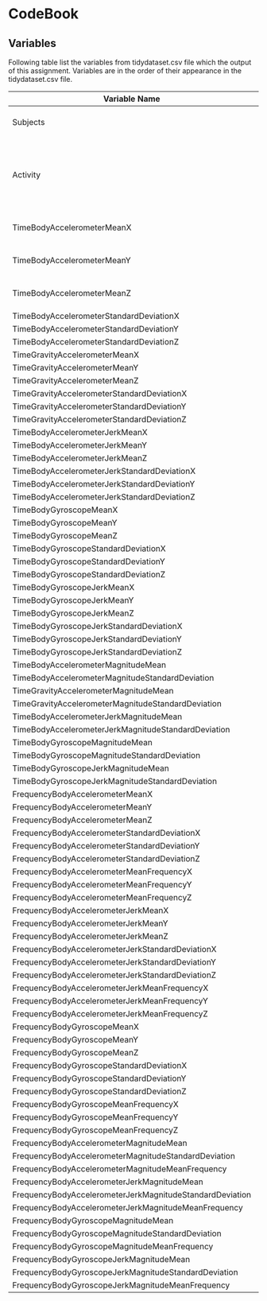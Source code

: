 # CodeBook

## Variables

Following table list the variables from tidydataset.csv file which the output of this assignment. Variables are in the order of their appearance in the tidydataset.csv file.

  Variable Name                                     | Type          | Description
  ----------------                                  | --------------|-------------
  Subjects                                          | int           | Id of the subjects participated in the study. Range is from 1 to 30
  Activity                                          | Factor        | The actual work which subject were asked to perform. LAYING, SITTING, STANDING, WALKING, WALKING_DOWNSTAIRS, WALKING_UPSTAIRS
  TimeBodyAccelerometerMeanX| num | Average body acceleraton in X direction - time dimension 
  TimeBodyAccelerometerMeanY| num | Average body acceleraton in Y direction - time dimension
  TimeBodyAccelerometerMeanZ| num | Average body acceleraton in Z direction - time dimension
  TimeBodyAccelerometerStandardDeviationX|
  TimeBodyAccelerometerStandardDeviationY|
  TimeBodyAccelerometerStandardDeviationZ|
  TimeGravityAccelerometerMeanX|
  TimeGravityAccelerometerMeanY|
  TimeGravityAccelerometerMeanZ|
  TimeGravityAccelerometerStandardDeviationX|
  TimeGravityAccelerometerStandardDeviationY|
  TimeGravityAccelerometerStandardDeviationZ|
  TimeBodyAccelerometerJerkMeanX|
  TimeBodyAccelerometerJerkMeanY|
  TimeBodyAccelerometerJerkMeanZ|
  TimeBodyAccelerometerJerkStandardDeviationX|
  TimeBodyAccelerometerJerkStandardDeviationY|
  TimeBodyAccelerometerJerkStandardDeviationZ|
  TimeBodyGyroscopeMeanX|
  TimeBodyGyroscopeMeanY|
  TimeBodyGyroscopeMeanZ|
  TimeBodyGyroscopeStandardDeviationX|
  TimeBodyGyroscopeStandardDeviationY|
  TimeBodyGyroscopeStandardDeviationZ|
  TimeBodyGyroscopeJerkMeanX|
  TimeBodyGyroscopeJerkMeanY|
  TimeBodyGyroscopeJerkMeanZ|
  TimeBodyGyroscopeJerkStandardDeviationX|
  TimeBodyGyroscopeJerkStandardDeviationY|
  TimeBodyGyroscopeJerkStandardDeviationZ|
  TimeBodyAccelerometerMagnitudeMean|
  TimeBodyAccelerometerMagnitudeStandardDeviation|
  TimeGravityAccelerometerMagnitudeMean|
  TimeGravityAccelerometerMagnitudeStandardDeviation|
  TimeBodyAccelerometerJerkMagnitudeMean|
  TimeBodyAccelerometerJerkMagnitudeStandardDeviation|
  TimeBodyGyroscopeMagnitudeMean|
  TimeBodyGyroscopeMagnitudeStandardDeviation|
  TimeBodyGyroscopeJerkMagnitudeMean|
  TimeBodyGyroscopeJerkMagnitudeStandardDeviation|
  FrequencyBodyAccelerometerMeanX|
  FrequencyBodyAccelerometerMeanY|
  FrequencyBodyAccelerometerMeanZ|
  FrequencyBodyAccelerometerStandardDeviationX|
  FrequencyBodyAccelerometerStandardDeviationY|
  FrequencyBodyAccelerometerStandardDeviationZ|
  FrequencyBodyAccelerometerMeanFrequencyX|
  FrequencyBodyAccelerometerMeanFrequencyY|
  FrequencyBodyAccelerometerMeanFrequencyZ|
  FrequencyBodyAccelerometerJerkMeanX|
  FrequencyBodyAccelerometerJerkMeanY|
  FrequencyBodyAccelerometerJerkMeanZ|
  FrequencyBodyAccelerometerJerkStandardDeviationX|
  FrequencyBodyAccelerometerJerkStandardDeviationY|
  FrequencyBodyAccelerometerJerkStandardDeviationZ|
  FrequencyBodyAccelerometerJerkMeanFrequencyX|
  FrequencyBodyAccelerometerJerkMeanFrequencyY|
  FrequencyBodyAccelerometerJerkMeanFrequencyZ|
  FrequencyBodyGyroscopeMeanX|
  FrequencyBodyGyroscopeMeanY|
  FrequencyBodyGyroscopeMeanZ|
  FrequencyBodyGyroscopeStandardDeviationX|
  FrequencyBodyGyroscopeStandardDeviationY|
  FrequencyBodyGyroscopeStandardDeviationZ|
  FrequencyBodyGyroscopeMeanFrequencyX|
  FrequencyBodyGyroscopeMeanFrequencyY|
  FrequencyBodyGyroscopeMeanFrequencyZ|
  FrequencyBodyAccelerometerMagnitudeMean|
  FrequencyBodyAccelerometerMagnitudeStandardDeviation|
  FrequencyBodyAccelerometerMagnitudeMeanFrequency|
  FrequencyBodyAccelerometerJerkMagnitudeMean|
  FrequencyBodyAccelerometerJerkMagnitudeStandardDeviation|
  FrequencyBodyAccelerometerJerkMagnitudeMeanFrequency|
  FrequencyBodyGyroscopeMagnitudeMean|
  FrequencyBodyGyroscopeMagnitudeStandardDeviation|
  FrequencyBodyGyroscopeMagnitudeMeanFrequency|
  FrequencyBodyGyroscopeJerkMagnitudeMean|
  FrequencyBodyGyroscopeJerkMagnitudeStandardDeviation|
  FrequencyBodyGyroscopeJerkMagnitudeMeanFrequency|